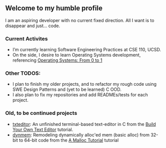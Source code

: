 ## Welcome to my humble profile

I am an aspiring developer with no current fixed direction.
All I want is to disappear and just... code. 

### Current Activites
- I’m currently learning Software Engineering Practices at CSE 110, UCSD.
- On the side, I desire to learn Operating Systems development, referencing [Operating Systems: From 0 to 1](https://github.com/tuhdo/os01)

### Other TODOS:
- I plan to finish my older projects, and to refactor my rough code using SWE Design Patterns and (yet to be learned) C OOD.
- I also plan to fix my repositories and add READMEs/tests for each project. 

### Old, to be continued projects
- [txteditor](https://github.com/MerlinHelp/txteditor): An unfinished terminal-based text-editor in C from the [Build Your Own Text Editor](https://viewsourcecode.org/snaptoken/kilo/) tutorial.
- [dynmem](https://github.com/MerlinHelp/dynmem): Remodeling dynamically alloc'ed mem (basic alloc) from 32-bit to 64-bit code from the [A Malloc Tutorial](https://wiki-prog.infoprepa.epita.fr/images/0/04/Malloc_tutorial.pdf) tutorial

<!--
**MerlinHelp/merlinhelp** is a ✨ _special_ ✨ repository because its `README.md` (this file) appears on your GitHub profile.

Here are some ideas to get you started:

- 🔭 I’m currently working on ...
- 🌱 I’m currently learning ...
- 👯 I’m looking to collaborate on ...
- 🤔 I’m looking for help with ...
- 💬 Ask me about ...
- 📫 How to reach me: ...
- 😄 Pronouns: ...
- ⚡ Fun fact: ...
-->
